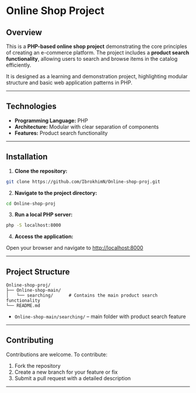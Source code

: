 # Online Shop Project

## Overview

This is a **PHP-based online shop project** demonstrating the core principles of creating an e-commerce platform. The project includes a **product search functionality**, allowing users to search and browse items in the catalog efficiently.

It is designed as a learning and demonstration project, highlighting modular structure and basic web application patterns in PHP.

---

## Technologies

* **Programming Language:** PHP
* **Architecture:** Modular with clear separation of components
* **Features:** Product search functionality

---

## Installation

1. **Clone the repository:**

```bash
git clone https://github.com/IbrokhimN/Online-shop-proj.git
```

2. **Navigate to the project directory:**

```bash
cd Online-shop-proj
```

3. **Run a local PHP server:**

```bash
php -S localhost:8000
```

4. **Access the application:**

Open your browser and navigate to [http://localhost:8000](http://localhost:8000)

---

## Project Structure

```plaintext
Online-shop-proj/
├── Online-shop-main/
│   └── searching/      # Contains the main product search functionality
└── README.md
```

* `Online-shop-main/searching/` – main folder with product search feature

---

## Contributing

Contributions are welcome. To contribute:

1. Fork the repository
2. Create a new branch for your feature or fix
3. Submit a pull request with a detailed description

---
